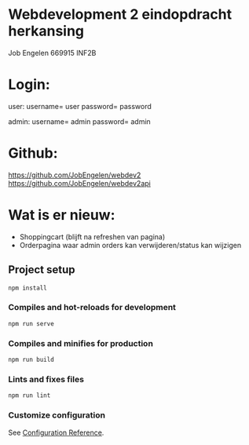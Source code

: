 # Webdevelopment 2 eindopdracht herkansing
Job Engelen
669915
INF2B



# Login:
user:
username= user
password= password

admin:
username= admin
password= admin

# Github:

https://github.com/JobEngelen/webdev2
https://github.com/JobEngelen/webdev2api 


# Wat is er nieuw:
- Shoppingcart (blijft na refreshen van pagina)
- Orderpagina waar admin orders kan verwijderen/status kan wijzigen

## Project setup
```
npm install
```

### Compiles and hot-reloads for development
```
npm run serve
```

### Compiles and minifies for production
```
npm run build
```

### Lints and fixes files
```
npm run lint
```

### Customize configuration
See [Configuration Reference](https://cli.vuejs.org/config/).
